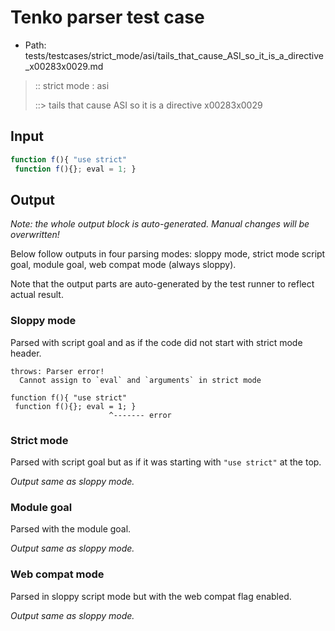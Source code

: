 # Tenko parser test case

- Path: tests/testcases/strict_mode/asi/tails_that_cause_ASI_so_it_is_a_directive_x00283x0029.md

> :: strict mode : asi
>
> ::> tails that cause ASI so it is a directive x00283x0029

## Input


`````js
function f(){ "use strict" 
 function f(){}; eval = 1; }
`````

## Output

_Note: the whole output block is auto-generated. Manual changes will be overwritten!_

Below follow outputs in four parsing modes: sloppy mode, strict mode script goal, module goal, web compat mode (always sloppy).

Note that the output parts are auto-generated by the test runner to reflect actual result.

### Sloppy mode

Parsed with script goal and as if the code did not start with strict mode header.

`````
throws: Parser error!
  Cannot assign to `eval` and `arguments` in strict mode

function f(){ "use strict"
 function f(){}; eval = 1; }
                      ^------- error
`````

### Strict mode

Parsed with script goal but as if it was starting with `"use strict"` at the top.

_Output same as sloppy mode._

### Module goal

Parsed with the module goal.

_Output same as sloppy mode._

### Web compat mode

Parsed in sloppy script mode but with the web compat flag enabled.

_Output same as sloppy mode._
